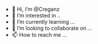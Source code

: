 - 👋 Hi, I’m @Creganz
- 👀 I’m interested in ..
- 🌱 I’m currently learning ...
- 💞️ I’m looking to collaborate on ...
- 📫 How to reach me ...

<!---
Creganz/Creganz is a ✨ special ✨ repository because its `README.md` (this file) appears on your GitHub profile.
You can click the Preview link to take a look at your changes.
--->
